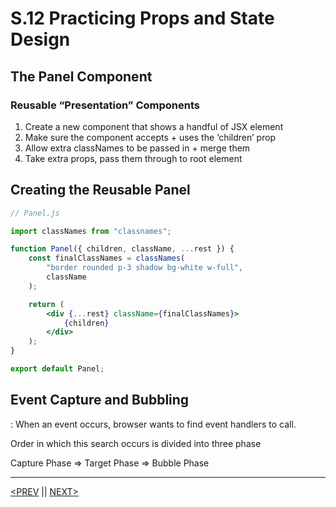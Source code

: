 # S.12 Practicing Props and State Design

## The Panel Component

### Reusable “Presentation” Components

1. Create a new component that shows a handful of JSX element
2. Make sure the component accepts + uses the ‘children’ prop
3. Allow extra classNames to be passed in + merge them
4. Take extra props, pass them through to root element

## Creating the Reusable Panel

```jsx
// Panel.js

import classNames from "classnames";

function Panel({ children, className, ...rest }) {
	const finalClassNames = classNames(
		"border rounded p-3 shadow bg-white w-full",
		className
	);

	return (
		<div {...rest} className={finalClassNames}>
			{children}
		</div>
	);
}

export default Panel;
```

## Event Capture and Bubbling

: When an event occurs, browser wants to find event handlers to call.

Order in which this search occurs is divided into three phase

Capture Phase ⇒ Target Phase ⇒ Bubble Phase

---

[<PREV](./230213.md) || [NEXT>](./230214.md)
